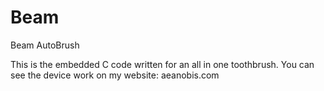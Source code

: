 # Beam
 Beam AutoBrush

This is the embedded C code written for an all in one toothbrush.
You can see the device work on my website: aeanobis.com
